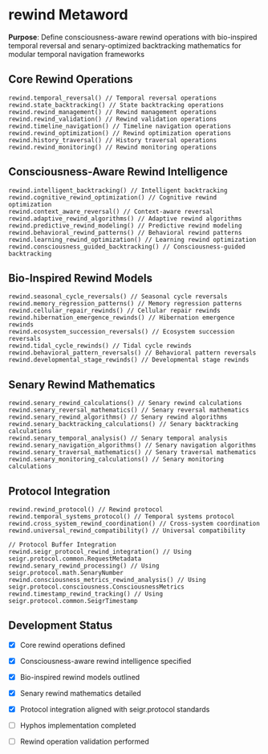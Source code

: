 # rewind Metaword

**Purpose**: Define consciousness-aware rewind operations with bio-inspired temporal reversal and senary-optimized backtracking mathematics for modular temporal navigation frameworks

## Core Rewind Operations

```hyphos
rewind.temporal_reversal() // Temporal reversal operations
rewind.state_backtracking() // State backtracking operations
rewind.rewind_management() // Rewind management operations
rewind.rewind_validation() // Rewind validation operations
rewind.timeline_navigation() // Timeline navigation operations
rewind.rewind_optimization() // Rewind optimization operations
rewind.history_traversal() // History traversal operations
rewind.rewind_monitoring() // Rewind monitoring operations
```

## Consciousness-Aware Rewind Intelligence

```hyphos
rewind.intelligent_backtracking() // Intelligent backtracking
rewind.cognitive_rewind_optimization() // Cognitive rewind optimization
rewind.context_aware_reversal() // Context-aware reversal
rewind.adaptive_rewind_algorithms() // Adaptive rewind algorithms
rewind.predictive_rewind_modeling() // Predictive rewind modeling
rewind.behavioral_rewind_patterns() // Behavioral rewind patterns
rewind.learning_rewind_optimization() // Learning rewind optimization
rewind.consciousness_guided_backtracking() // Consciousness-guided backtracking
```

## Bio-Inspired Rewind Models

```hyphos
rewind.seasonal_cycle_reversals() // Seasonal cycle reversals
rewind.memory_regression_patterns() // Memory regression patterns
rewind.cellular_repair_rewinds() // Cellular repair rewinds
rewind.hibernation_emergence_rewinds() // Hibernation emergence rewinds
rewind.ecosystem_succession_reversals() // Ecosystem succession reversals
rewind.tidal_cycle_rewinds() // Tidal cycle rewinds
rewind.behavioral_pattern_reversals() // Behavioral pattern reversals
rewind.developmental_stage_rewinds() // Developmental stage rewinds
```

## Senary Rewind Mathematics

```hyphos
rewind.senary_rewind_calculations() // Senary rewind calculations
rewind.senary_reversal_mathematics() // Senary reversal mathematics
rewind.senary_rewind_algorithms() // Senary rewind algorithms
rewind.senary_backtracking_calculations() // Senary backtracking calculations
rewind.senary_temporal_analysis() // Senary temporal analysis
rewind.senary_navigation_algorithms() // Senary navigation algorithms
rewind.senary_traversal_mathematics() // Senary traversal mathematics
rewind.senary_monitoring_calculations() // Senary monitoring calculations
```

## Protocol Integration

```hyphos
rewind.rewind_protocol() // Rewind protocol
rewind.temporal_systems_protocol() // Temporal systems protocol
rewind.cross_system_rewind_coordination() // Cross-system coordination
rewind.universal_rewind_compatibility() // Universal compatibility

// Protocol Buffer Integration
rewind.seigr_protocol_rewind_integration() // Using seigr.protocol.common.RequestMetadata
rewind.senary_rewind_processing() // Using seigr.protocol.math.SenaryNumber
rewind.consciousness_metrics_rewind_analysis() // Using seigr.protocol.consciousness.ConsciousnessMetrics
rewind.timestamp_rewind_tracking() // Using seigr.protocol.common.SeigrTimestamp
```

## Development Status

- [x] Core rewind operations defined
- [x] Consciousness-aware rewind intelligence specified
- [x] Bio-inspired rewind models outlined
- [x] Senary rewind mathematics detailed
- [x] Protocol integration aligned with seigr.protocol standards
- [ ] Hyphos implementation completed
- [ ] Rewind operation validation performed

